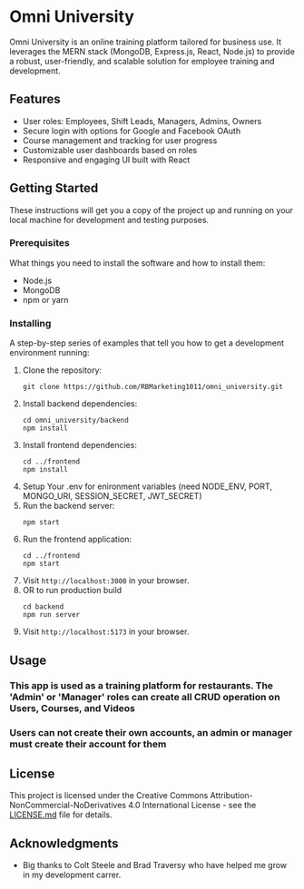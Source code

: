 # Omni University

Omni University is an online training platform tailored for business use. It leverages the MERN stack (MongoDB, Express.js, React, Node.js) to provide a robust, user-friendly, and scalable solution for employee training and development.

## Features

- User roles: Employees, Shift Leads, Managers, Admins, Owners
- Secure login with options for Google and Facebook OAuth
- Course management and tracking for user progress
- Customizable user dashboards based on roles
- Responsive and engaging UI built with React

## Getting Started

These instructions will get you a copy of the project up and running on your local machine for development and testing purposes.

### Prerequisites

What things you need to install the software and how to install them:

- Node.js
- MongoDB
- npm or yarn

### Installing

A step-by-step series of examples that tell you how to get a development environment running:

1. Clone the repository:
   ```
   git clone https://github.com/RBMarketing1011/omni_university.git
   ```
2. Install backend dependencies:
   ```
   cd omni_university/backend
   npm install
   ```
3. Install frontend dependencies:
   ```
   cd ../frontend
   npm install
   ```
4. Setup Your .env for enironment variables (need NODE_ENV, PORT, MONGO_URI, SESSION_SECRET, JWT_SECRET)
5. Run the backend server:
   ```
   npm start
   ```
6. Run the frontend application:
   ```
   cd ../frontend
   npm start
   ```
7. Visit `http://localhost:3000` in your browser.
8. OR to run production build
   ```
   cd backend
   npm run server
   ```
9. Visit `http://localhost:5173` in your browser.

## Usage

### This app is used as a training platform for restaurants. The 'Admin' or 'Manager' roles can create all CRUD operation on Users, Courses, and Videos
### Users can not create their own accounts, an admin or manager must create their account for them

## License

This project is licensed under the Creative Commons Attribution-NonCommercial-NoDerivatives 4.0 International License - see the [LICENSE.md](License.md) file for details.

## Acknowledgments

- Big thanks to Colt Steele and Brad Traversy who have helped me grow in my development carrer.
